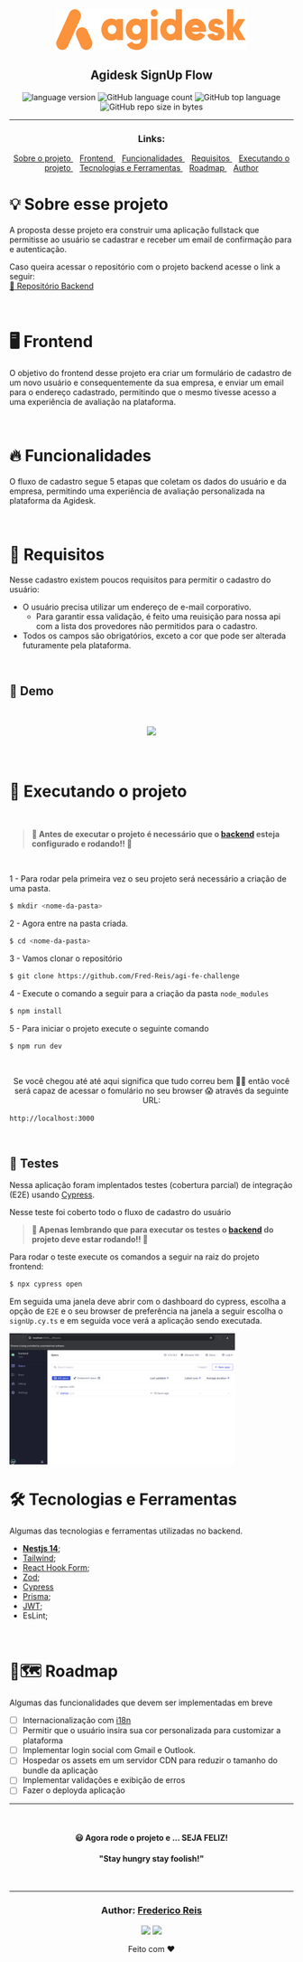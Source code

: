 <div align="center">
  <img alt="Agidesk Challenge"
    src="src/assets/agidesk-logo.svg"
  />

</div>

<h2 align="center">
   Agidesk SignUp Flow
</h2>

<p align="center">

  <img alt="language version" src="https://img.shields.io/badge/Node-v_v20.14.0-339933?logo=node.js">

  <img alt="GitHub language count" src="https://img.shields.io/github/languages/count/Fred-Reis/agi-fe-challenge">

  
  <img alt="GitHub top language" src="https://img.shields.io/github/languages/top/Fred-Reis/agi-fe-challenge">

  <img alt="GitHub repo size in bytes" src="https://img.shields.io/github/repo-size/Fred-Reis/agi-fe-challenge">

</p>

<hr/>

<h3 align="center">Links:</h3>

<p align="center">

  <a href="#-sobre-esse-projeto">
    Sobre o projeto
  </a>&nbsp;&nbsp;
  <a href="#-frontend">
    Frontend
  </a>&nbsp;&nbsp;
  <a href="#-funcionalidades">
    Funcionalidades
  </a>&nbsp;&nbsp;
  <a href="#-requisitos">
    Requisitos
  </a>&nbsp;&nbsp;
  <a href="#-executando-o-projeto">
    Executando o projeto
  </a>&nbsp;&nbsp;
  <a href="#-tecnologias-e-ferramentas">
    Tecnologias e Ferramentas
  </a>&nbsp;&nbsp;
  <a href="#-roadmap">
    Roadmap
  </a>&nbsp;&nbsp;
  <a href="#author-frederico-reis">
    Author
  </a>

</p>

# 💡 Sobre esse projeto

A proposta desse projeto era construir uma aplicação fullstack que permitisse ao usuário se cadastrar e receber um email de confirmação para e autenticação.

Caso queira acessar o repositório com o projeto backend acesse o link a seguir:  
 [📑 Repositório Backend](https://github.com/Fred-Reis/agi-be-challenge/?tab=readme)

<br/>

# 🖥 Frontend

O objetivo do frontend desse projeto era criar um formulário de cadastro de um novo usuário e consequentemente da sua empresa, e enviar um email para o endereço cadastrado, permitindo que o mesmo tivesse acesso a uma experiência de avaliação na plataforma.


<br/>

# 🔥 Funcionalidades

O fluxo de cadastro segue 5 etapas que coletam os dados do usuário e da empresa, permitindo uma experiência de avaliação personalizada na plataforma da Agidesk.

<br/>

# 📣 Requisitos

Nesse cadastro existem poucos requisitos para permitir o cadastro do usuário:

- O usuário precisa utilizar um endereço de e-mail corporativo.
    - Para garantir essa validação, é feito uma reuisição para nossa api com a lista dos provedores não permitidos para o cadastro.
- Todos os campos são obrigatórios, exceto a cor que pode ser alterada futuramente pela plataforma.

<br/>

## 👀 Demo

<h1 align="center">
  <img src="src/assets/demo.gif"/>
</h1>

<br/>

# 🏁 Executando o projeto

<br/>

> **🚨 Antes de executar o projeto é necessário que o [backend]((https://github.com/Fred-Reis/agi-be-challenge/?tab=readme)) esteja configurado e rodando!! 📣**

<br/>

1 - Para rodar pela primeira vez o seu projeto será necessário a criação de uma pasta.

```bash
$ mkdir <nome-da-pasta>
```

2 - Agora entre na pasta criada.

```bash
$ cd <nome-da-pasta>
```

3 - Vamos clonar o repositório

```bash
$ git clone https://github.com/Fred-Reis/agi-fe-challenge
```

4 - Execute o comando a seguir para a criação da pasta `node_modules`

```bash
$ npm install
```

5 - Para iniciar o projeto execute o seguinte comando

```bash
$ npm run dev
```
<br/>

<p align="center">
Se você chegou até até aqui significa que tudo correu bem 🙏🏼 então você será capaz de acessar o fomulário no seu browser 😱 através da seguinte URL:

`http://localhost:3000`
<p>

<br/>

## 🧪 Testes

Nessa aplicação foram implentados testes (cobertura parcial) de integração (E2E) usando [Cypress](https://www.cypress.io/).

Nesse teste foi coberto todo o fluxo de cadastro do usuário

> **🚨 Apenas lembrando que para executar os testes o [backend]((https://github.com/Fred-Reis/agi-be-challenge/?tab=readme)) do projeto deve estar rodando!! 📣**  

Para rodar o teste execute os comandos a seguir na raiz do projeto frontend:

```bash
$ npx cypress open
```

Em seguida uma janela deve abrir com o dashboard do cypress, escolha a opção de `E2E` e o seu browser de preferência
na janela a seguir escolha o `signUp.cy.ts` e em seguida voce verá a aplicação sendo executada. 

<img width="400px" src="src/assets/cypressScreenshot.png"/>

<br/>

# 🛠 Tecnologias e Ferramentas

Algumas das tecnologias e ferramentas utilizadas no backend.

- [**Nestjs 14**](https://nextjs.org/);
- [Tailwind](https://tailwindcss.com/);
- [React Hook Form](https://react-hook-form.com/);
- [Zod](https://zod.dev/);
- [Cypress](https://www.cypress.io/)
- [Prisma](https://prisma.io/);
- [JWT](https://jwt.io/);
- EsLint;

<br/>

# 📍🗺️ Roadmap

Algumas das funcionalidades que devem ser implementadas em breve

- [ ] Internacionalização com [i18n](https://www.i18next.com/)
- [ ] Permitir que o usuário insira sua cor personalizada para customizar a plataforma
- [ ] Implementar login social com Gmail e Outlook.
- [ ] Hospedar os assets em um servidor CDN para reduzir o tamanho do bundle da aplicação
- [ ] Implementar validações e exibição de erros
- [ ] Fazer o deployda aplicação

<hr/>
<br/>


<h4 align="center">
  😃 Agora rode o projeto e ... SEJA FELIZ!
</h4>

<h4 align="center">
  "Stay hungry stay foolish!"
</h4>

<br/>

---

<h3 align="center">
Author: <a alt="Fred-Reis" href="https://github.com/Fred-Reis">Frederico Reis</a>
</h3>

<p align="center">

  <a alt="Frederico Reis" href="https://www.linkedin.com/in/frederico-reis-dev/">
    <img src="https://img.shields.io/badge/LinkedIn-Frederico_Reis-0077B5?logo=linkedin"/></a>
  <a alt="Frederico Reis" href="https://github.com/Fred-Reis ">
  <img src="https://img.shields.io/badge/Fred_Reis-GitHub-000?logo=github"/></a>

</p>

<p align="center">
  Feito com ♥️
</p>

